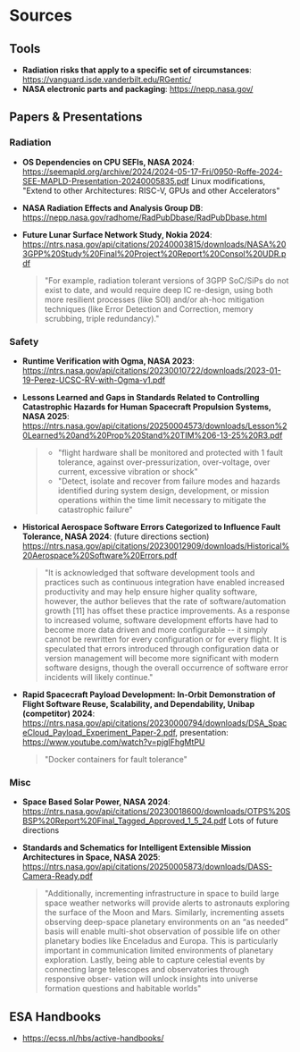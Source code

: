 # Sources

## Tools

* **Radiation risks that apply to a specific set of circumstances**: <https://vanguard.isde.vanderbilt.edu/RGentic/>
* **NASA electronic parts and packaging**: <https://nepp.nasa.gov/>

## Papers & Presentations

### Radiation

* **OS Dependencies on CPU SEFIs, NASA 2024**: <https://seemapld.org/archive/2024/2024-05-17-Fri/0950-Roffe-2024-SEE-MAPLD-Presentation-20240005835.pdf>
  Linux modifications, "Extend to other Architectures: RISC-V, GPUs and other Accelerators"
* **NASA Radiation Effects and Analysis Group DB**: <https://nepp.nasa.gov/radhome/RadPubDbase/RadPubDbase.html>
* **Future Lunar Surface Network Study, Nokia 2024**: <https://ntrs.nasa.gov/api/citations/20240003815/downloads/NASA%203GPP%20Study%20Final%20Project%20Report%20Consol%20UDR.pdf>

  > "For example, radiation tolerant versions of 3GPP SoC/SiPs do not exist to date, and would
  > require deep IC re-design, using both more resilient processes (like SOI) and/or ah-hoc
  > mitigation techniques (like Error Detection and Correction, memory scrubbing, triple
  > redundancy)."

### Safety

* **Runtime Verification with Ogma, NASA 2023**: <https://ntrs.nasa.gov/api/citations/20230010722/downloads/2023-01-19-Perez-UCSC-RV-with-Ogma-v1.pdf>
* **Lessons Learned and Gaps in Standards Related to Controlling Catastrophic Hazards for Human Spacecraft Propulsion Systems, NASA 2025**: <https://ntrs.nasa.gov/api/citations/20250004573/downloads/Lesson%20Learned%20and%20Prop%20Stand%20TIM%206-13-25%20R3.pdf>

  > * "flight hardware shall be monitored and protected with 1 fault tolerance, against over-pressurization, over-voltage, over current, excessive
  > vibration or shock"
  > * "Detect, isolate and recover from failure modes and hazards identified during system design, development, or mission
  > operations within the time limit necessary to mitigate the catastrophic failure"
* **Historical Aerospace Software Errors Categorized to Influence Fault Tolerance, NASA 2024**: (future directions section) <https://ntrs.nasa.gov/api/citations/20230012909/downloads/Historical%20Aerospace%20Software%20Errors.pdf>

  > "It is acknowledged that software
  > development tools and practices such as continuous
  > integration have enabled increased productivity and may help
  > ensure higher quality software, however, the author believes
  > that the rate of software/automation growth [11] has offset
  > these practice improvements. As a response to increased
  > volume, software development efforts have had to become
  > more data driven and more configurable -- it simply cannot
  > be rewritten for every configuration or for every flight. It is
  > speculated that errors introduced through configuration data
  > or version management will become more significant with
  > modern software designs, though the overall occurrence of
  > software error incidents will likely continue."
* **Rapid Spacecraft Payload Development: In-Orbit Demonstration of Flight Software Reuse, Scalability, and Dependability, Unibap (competitor) 2024**: <https://ntrs.nasa.gov/api/citations/20230000794/downloads/DSA_SpaceCloud_Payload_Experiment_Paper-2.pdf>, presentation: <https://www.youtube.com/watch?v=pjgIFhgMtPU>

  > "Docker containers for fault tolerance"

### Misc

* **Space Based Solar Power, NASA 2024**: <https://ntrs.nasa.gov/api/citations/20230018600/downloads/OTPS%20SBSP%20Report%20Final_Tagged_Approved_1_5_24.pdf>
  Lots of future directions
* **Standards and Schematics for Intelligent Extensible Mission Architectures in Space, NASA 2025**: <https://ntrs.nasa.gov/api/citations/20250005873/downloads/DASS-Camera-Ready.pdf>

  > "Additionally, incrementing infrastructure in space
  > to build large space weather networks will provide alerts to
  > astronauts exploring the surface of the Moon and Mars.
  > Similarly, incrementing assets observing deep-space planetary
  > environments on an “as needed” basis will enable multi-shot
  > observation of possible life on other planetary bodies like
  > Enceladus and Europa. This is particularly important in
  > communication limited environments of planetary exploration.
  > Lastly, being able to capture celestial events by connecting
  > large telescopes and observatories through responsive obser-
  > vation will unlock insights into universe formation questions
  > and habitable worlds"

## ESA Handbooks

* <https://ecss.nl/hbs/active-handbooks/>
